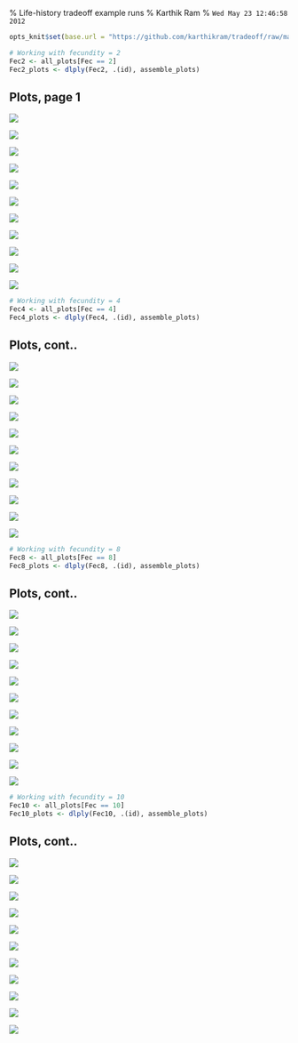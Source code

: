 % Life-history tradeoff example runs
% Karthik Ram
% `Wed May 23 12:46:58 2012`

<!-- Setting up R -->







```r
opts_knit$set(base.url = "https://github.com/karthikram/tradeoff/raw/master/docs/")
```









```r
# Working with fecundity = 2
Fec2 <- all_plots[Fec == 2]
Fec2_plots <- dlply(Fec2, .(id), assemble_plots)
```





## Plots, page 1
![](figure/Fec_2_p1.png) 

![](figure/Fec_2_p1.png) 

![](figure/Fec_2_p2.png) 

![](figure/Fec_2_p3.png) 

![](figure/Fec_2_p4.png) 

![](figure/Fec_2_p5.png) 

![](figure/Fec_2_p6.png) 

![](figure/Fec_2_p7.png) 

![](figure/Fec_2_p8.png) 

![](figure/Fec_2_p10.png) 

![](figure/Fec_2_p11.png) 




```r
# Working with fecundity = 4
Fec4 <- all_plots[Fec == 4]
Fec4_plots <- dlply(Fec4, .(id), assemble_plots)
```




## Plots, cont..
![](figure/Fec_4_p1.png) 

![](figure/Fec_4_p1.png) 

![](figure/Fec_4_p2.png) 

![](figure/Fec_4_p3.png) 

![](figure/Fec_4_p4.png) 

![](figure/Fec_4_p5.png) 

![](figure/Fec_4_p6.png) 

![](figure/Fec_4_p7.png) 

![](figure/Fec_4_p8.png) 

![](figure/Fec_4_p10.png) 

![](figure/Fec_4_p11.png) 





```r
# Working with fecundity = 8
Fec8 <- all_plots[Fec == 8]
Fec8_plots <- dlply(Fec8, .(id), assemble_plots)
```





## Plots, cont..
![](figure/Fec_8_p1.png) 

![](figure/Fec_8_p1.png) 

![](figure/Fec_8_p2.png) 

![](figure/Fec_8_p3.png) 

![](figure/Fec_8_p4.png) 

![](figure/Fec_8_p5.png) 

![](figure/Fec_8_p6.png) 

![](figure/Fec_8_p7.png) 

![](figure/Fec_8_p8.png) 

![](figure/Fec_8_p10.png) 

![](figure/Fec_8_p11.png) 




```r
# Working with fecundity = 10
Fec10 <- all_plots[Fec == 10]
Fec10_plots <- dlply(Fec10, .(id), assemble_plots)
```





## Plots, cont..
![](figure/Fec_10_p1.png) 

![](figure/Fec_10_p1.png) 

![](figure/Fec_10_p2.png) 

![](figure/Fec_10_p3.png) 

![](figure/Fec_10_p4.png) 

![](figure/Fec_10_p5.png) 

![](figure/Fec_10_p6.png) 

![](figure/Fec_10_p7.png) 

![](figure/Fec_10_p8.png) 

![](figure/Fec_10_p10.png) 

![](figure/Fec_10_p11.png) 

